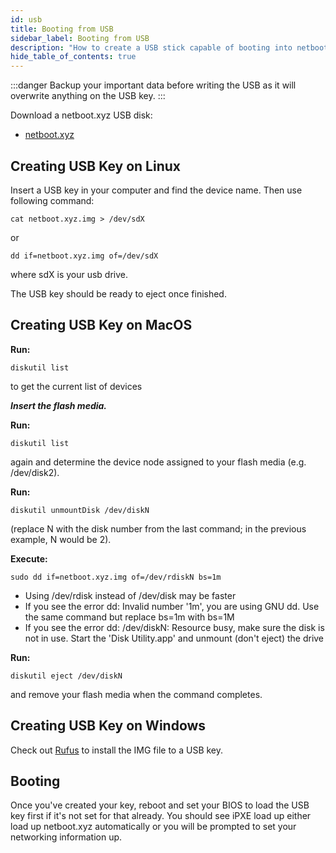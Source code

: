 ```yaml
---
id: usb
title: Booting from USB
sidebar_label: Booting from USB
description: "How to create a USB stick capable of booting into netboot.xyz"
hide_table_of_contents: true
---
```

:::danger
Backup your important data before writing the USB as it will overwrite anything on the USB key.
:::

Download a netboot.xyz USB disk:

* [netboot.xyz](https://boot.netboot.xyz/ipxe/netboot.xyz.img)

## Creating USB Key on Linux

Insert a USB key in your computer and find the device name. Then use following command:

```shell
cat netboot.xyz.img > /dev/sdX
```

or

```shell
dd if=netboot.xyz.img of=/dev/sdX
```

where sdX is your usb drive.

The USB key should be ready to eject once finished.

## Creating USB Key on MacOS

__Run:__

```shell
diskutil list
```

to get the current list of devices

___Insert the flash media.___

__Run:__

```shell
diskutil list
```

again and determine the device node assigned to your flash media (e.g. /dev/disk2).

__Run:__

```shell
diskutil unmountDisk /dev/diskN
```

(replace N with the disk number from the last command; in the previous example, N would be 2).

__Execute:__

```shell
sudo dd if=netboot.xyz.img of=/dev/rdiskN bs=1m
```

* Using /dev/rdisk instead of /dev/disk may be faster
* If you see the error dd: Invalid number '1m', you are using GNU dd. Use the same command but replace bs=1m with bs=1M
* If you see the error dd: /dev/diskN: Resource busy, make sure the disk is not in use. Start the 'Disk Utility.app' and unmount (don't eject) the drive

__Run:__

```shell
diskutil eject /dev/diskN
```

and remove your flash media when the command completes.

## Creating USB Key on Windows

Check out [Rufus](https://rufus.akeo.ie/) to install the IMG file to a USB key.

## Booting

Once you've created your key, reboot and set your BIOS to load the USB key first if it's not set for that already. You should see iPXE load up either load up netboot.xyz automatically or you will be prompted to set your networking information up.
